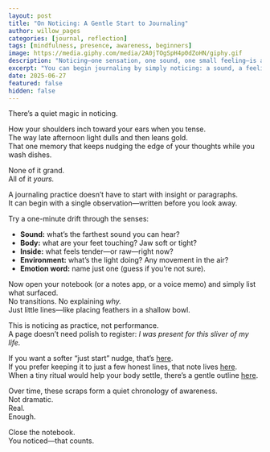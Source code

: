 ```yaml
---
layout: post
title: "On Noticing: A Gentle Start to Journaling"
author: willow_pages
categories: [journal, reflection]
tags: [mindfulness, presence, awareness, beginners]
image: https://media.giphy.com/media/2A0jTOgSpH4p0dZoHN/giphy.gif
description: "Noticing—one sensation, one sound, one small feeling—is a quiet doorway into journaling, presence, and self-connection."
excerpt: "You can begin journaling by simply noticing: a sound, a feeling, the light shifting. Small observations become a gentle record of presence."
date: 2025-06-27
featured: false
hidden: false
---
```


There’s a quiet magic in noticing.

How your shoulders inch toward your ears when you tense.  
The way late afternoon light dulls and then leans gold.  
That one memory that keeps nudging the edge of your thoughts while you wash dishes.  

None of it grand.  
All of it *yours.*

A journaling practice doesn’t have to start with insight or paragraphs.  
It can begin with a single observation—written before you look away.

Try a one-minute drift through the senses:

- **Sound:** what’s the farthest sound you can hear?  
- **Body:** what are your feet touching? Jaw soft or tight?  
- **Inside:** what feels tender—or raw—right now?  
- **Environment:** what’s the light doing? Any movement in the air?  
- **Emotion word:** name just one (guess if you’re not sure).

Now open your notebook (or a notes app, or a voice memo) and simply list what surfaced.  
No transitions. No explaining *why.*  
Just little lines—like placing feathers in a shallow bowl.

This is noticing as practice, not performance.  
A page doesn’t need polish to register: *I was present for this sliver of my life.*

If you want a softer “just start” nudge, that’s [here](/start-where-you-are/).  
If you prefer keeping it to just a few honest lines, that note lives [here](/a-few-lines-a-day/).  
When a tiny ritual would help your body settle, there’s a gentle outline [here](/journaling-ritual/).

Over time, these scraps form a quiet chronology of awareness.  
Not dramatic.  
Real.  
Enough.

Close the notebook.  
You noticed—that counts.
